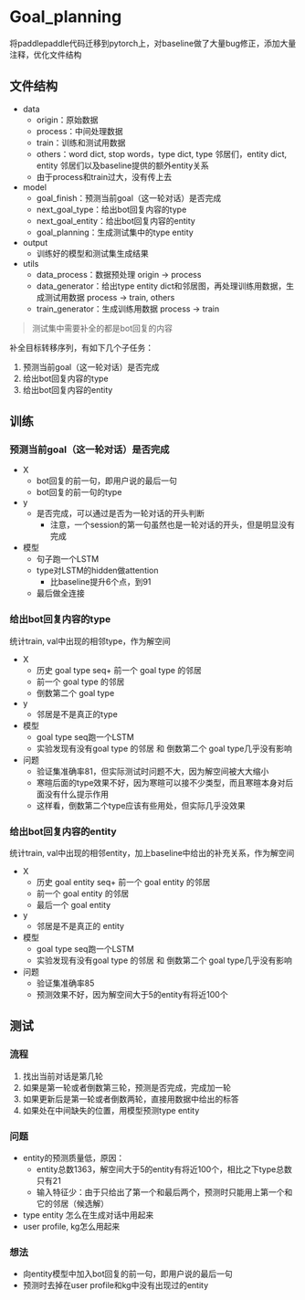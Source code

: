 # Goal_planning

将paddlepaddle代码迁移到pytorch上，对baseline做了大量bug修正，添加大量注释，优化文件结构

## 文件结构

- data
  - origin：原始数据
  - process：中间处理数据
  - train：训练和测试用数据
  - others：word dict, stop words，type dict, type 邻居们，entity dict, entity 邻居们以及baseline提供的额外entity关系
  - 由于process和train过大，没有传上去
- model
  - goal_finish：预测当前goal（这一轮对话）是否完成
  - next_goal_type：给出bot回复内容的type
  - next_goal_entity：给出bot回复内容的entity
  - goal_planning：生成测试集中的type entity
- output
  - 训练好的模型和测试集生成结果
- utils
  - data_process：数据预处理 origin -> process
  - data_generator：给出type entity dict和邻居图，再处理训练用数据，生成测试用数据 process -> train, others
  - train_generator：生成训练用数据 process -> train

> 测试集中需要补全的都是bot回复的内容

补全目标转移序列，有如下几个子任务：
1. 预测当前goal（这一轮对话）是否完成
2. 给出bot回复内容的type
3. 给出bot回复内容的entity

## 训练

### 预测当前goal（这一轮对话）是否完成

- X
  - bot回复的前一句，即用户说的最后一句
  - bot回复的前一句的type
- y
  - 是否完成，可以通过是否为一轮对话的开头判断
    - 注意，一个session的第一句虽然也是一轮对话的开头，但是明显没有完成
- 模型
  - 句子跑一个LSTM
  - type对LSTM的hidden做attention
    - 比baseline提升6个点，到91
  - 最后做全连接

### 给出bot回复内容的type

统计train, val中出现的相邻type，作为解空间

- X
  - 历史 goal type seq+ 前一个 goal type 的邻居
  - 前一个 goal type 的邻居
  - 倒数第二个 goal type
- y
  - 邻居是不是真正的type
- 模型
  - goal type seq跑一个LSTM
  - 实验发现有没有goal type 的邻居 和 倒数第二个 goal type几乎没有影响
- 问题
  - 验证集准确率81，但实际测试时问题不大，因为解空间被大大缩小
  - 寒暄后面的type效果不好，因为寒暄可以接不少类型，而且寒暄本身对后面没有什么提示作用
  - 这样看，倒数第二个type应该有些用处，但实际几乎没效果

### 给出bot回复内容的entity

统计train, val中出现的相邻entity，加上baseline中给出的补充关系，作为解空间

- X
  - 历史 goal entity seq+ 前一个 goal entity 的邻居
  - 前一个 goal entity 的邻居
  - 最后一个 goal entity
- y
  - 邻居是不是真正的 entity
- 模型
  - goal type seq跑一个LSTM
  - 实验发现有没有goal type 的邻居 和 倒数第二个 goal type几乎没有影响
- 问题
  - 验证集准确率85
  - 预测效果不好，因为解空间大于5的entity有将近100个

## 测试

### 流程

1. 找出当前对话是第几轮
2. 如果是第一轮或者倒数第三轮，预测是否完成，完成加一轮
3. 如果更新后是第一轮或者倒数两轮，直接用数据中给出的标答
4. 如果处在中间缺失的位置，用模型预测type entity

### 问题

- entity的预测质量低，原因：
  - entity总数1363，解空间大于5的entity有将近100个，相比之下type总数只有21
  - 输入特征少：由于只给出了第一个和最后两个，预测时只能用上第一个和它的邻居（候选解）
- type entity 怎么在生成对话中用起来
- user profile, kg怎么用起来

### 想法
- 向entity模型中加入bot回复的前一句，即用户说的最后一句
- 预测时去掉在user profile和kg中没有出现过的entity